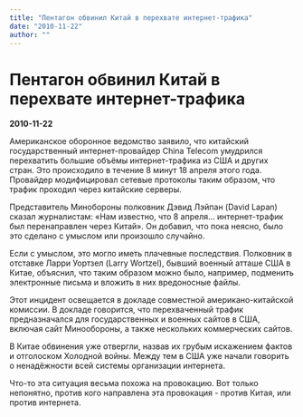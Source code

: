 ```yaml
---
title: "Пентагон обвинил Китай в перехвате интернет-трафика"
date: "2010-11-22"
author: ""
---
```


# Пентагон обвинил Китай в перехвате интернет-трафика

**2010-11-22** 

Американское оборонное ведомство заявило, что китайский государственный интернет-провайдер China Telecom умудрился перехватить большие объёмы интернет-трафика из США и других стран. Это происходило в течение 8 минут 18 апреля этого года. Провайдер модифицировал сетевые протоколы таким образом, что трафик проходил через китайские серверы.

Представитель Минобороны полковник Дэвид Лэйпан (David Lapan) сказал журналистам: «Нам известно, что 8 апреля… интернет-трафик был перенаправлен через Китай». Он добавил, что пока неясно, было это сделано с умыслом или произошло случайно.

Если с умыслом, это могло иметь плачевные последствия. Полковник в отставке Ларри Уортзел (Larry Wortzel), бывший военный атташе США в Китае, объяснил, что таким образом можно было, например, подменить электронные письма и вложить в них вредоносные файлы.

Этот инцидент освещается в докладе совместной американо-китайской комиссии. В докладе говорится, что перехваченный трафик предназначался для государственных и военных сайтов в США, включая сайт Минообороны, а также нескольких коммерческих сайтов.

В Китае обвинения уже отвергли, назвав их грубым искажением фактов и отголоском Холодной войны. Между тем в США уже начали говорить о ненадёжности всей системы организации интернета.

Что-то эта ситуация весьма похожа на провокацию. Вот только непонятно, против кого направлена эта провокация - против Китая, или против интернета.